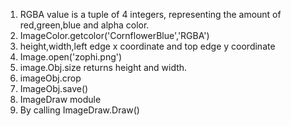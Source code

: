 1) RGBA value is a tuple of 4 integers, representing the amount of red,green,blue and alpha color.
2) ImageColor.getcolor('CornflowerBlue','RGBA')
3) height,width,left edge x coordinate and top edge y coordinate
4) Image.open('zophi.png')
5) image.Obj.size returns height and width.
6) imageObj.crop
7) ImageObj.save()
8) ImageDraw module
9) By calling ImageDraw.Draw() 